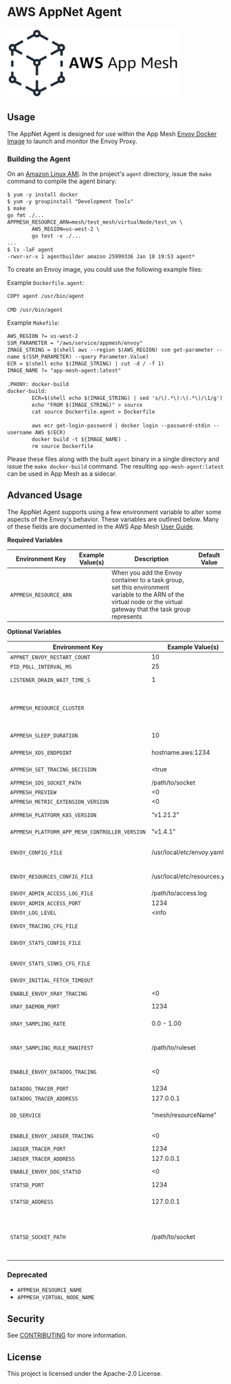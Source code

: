 # AWS AppNet Agent

![Amazon App Mesh logo](doc/awsappmesh.png "Amazon AWS App Mesh")


## Usage

The AppNet Agent is designed for use within the App Mesh [Envoy Docker Image](https://docs.aws.amazon.com/app-mesh/latest/userguide/envoy.html) to launch and monitor the Envoy Proxy.


### Building the Agent

On an [Amazon Linux AMI](https://aws.amazon.com/amazon-linux-ami/).  In the project's `agent` directory, issue the `make` command to compile the agent binary:

```
$ yum -y install docker
$ yum -y groupinstall "Development Tools"
$ make
go fmt ./...
APPMESH_RESOURCE_ARN=mesh/test_mesh/virtualNode/test_vn \
        AWS_REGION=us-west-2 \
        go test -v ./...
...
$ ls -laF agent
-rwxr-xr-x 1 agentbuilder amazon 25999336 Jan 18 19:53 agent*
```


To create an Envoy image, you could use the following example files:

Example `Dockerfile.agent`:

```
COPY agent /usr/bin/agent

CMD /usr/bin/agent
```

Example `Makefile`:

```
AWS_REGION ?= us-west-2
SSM_PARAMETER = "/aws/service/appmesh/envoy"
IMAGE_STRING = $(shell aws --region $(AWS_REGION) ssm get-parameter --name $(SSM_PARAMETER) --query Parameter.Value)
ECR = $(shell echo $(IMAGE_STRING) | cut -d / -f 1)
IMAGE_NAME ?= "app-mesh-agent:latest"

.PHONY: docker-build
docker-build:
        ECR=$(shell echo $(IMAGE_STRING) | sed 's/\(.*\):\(.*\)/\1/g')
        echo "FROM $(IMAGE_STRING)" > source
        cat source Dockerfile.agent > Dockerfile

        aws ecr get-login-password | docker login --password-stdin --username AWS $(ECR)
        docker build -t ${IMAGE_NAME) .
        rm source Dockerfile
```

Please these files along with the built `agent` binary in a single directory and issue the `make docker-build` command.  The resulting `app-mesh-agent:latest` can be used in App Mesh as a sidecar.

## Advanced Usage

The AppNet Agent supports using a few environment variable to alter some aspects of the Envoy's behavior.  These variables are outlined below.  Many of these fields are documented in the AWS App Mesh [User Guide](https://docs.aws.amazon.com/app-mesh/latest/userguide/envoy-config.html).




**Required Variables**

|Environment Key	|Example Value(s)	|Description	|Default Value	|
|---	|---	|---	|---	|
|`APPMESH_RESOURCE_ARN`	|	|When you add the Envoy container to a task group, set this environment variable to the ARN of the virtual node or the virtual gateway that the task group represents	|	|

**Optional Variables**

|Environment Key	|Example Value(s)	|Description	|Default Value	|
|---	|---	|---	|---	|
|`APPNET_ENVOY_RESTART_COUNT`	|10	|The number of times the Agent will restart Envoy within a running task	|0	|
|`PID_POLL_INTERVAL_MS`	|25	|The interval at which the Envoy process’ state is checked	|100	|
|`LISTENER_DRAIN_WAIT_TIME_S`	|1	|Controls the time Envoy waits for active connections to gracefully close before the process exits	|20	|
|`APPMESH_RESOURCE_CLUSTER`	|	|By default App Mesh uses the name of the resource you specified in `APPMESH_RESOURCE_ARN` when Envoy is referring to itself in metrics and traces. You can override this behavior by setting the `APPMESH_RESOURCE_CLUSTER` environment variable with your own name. This variable can only be used with version `1.15.0` or later of the Envoy image.	|	|
|`APPMESH_SLEEP_DURATION`	|10	|Duration in seconds to sleep before starting the Envoy image. Used to prevent Envoy starting before Task networking is set up	|5	|
|`APPMESH_XDS_ENDPOINT`	|hostname.aws:1234	|Envoy's configuration endpoint with port	|appmesh-envoy-management.$[AWS_REGION.amazonaws.com:443](http://aws_region.amazonaws.com:443/)]	|
|`APPMESH_SET_TRACING_DECISION`	|<true|false>	|Controls whether Envoy modifies the `x-request-id` header appearing in a request from a client	|TRUE	|
|`APPMESH_SDS_SOCKET_PATH`	|/path/to/socket	|Unix Domain Socket for SDS Based TLS.	|	|
|`APPMESH_PREVIEW`	|<0|1>	|Enables the App Mesh Preview Endpoint	|	|
|`APPMESH_METRIC_EXTENSION_VERSION`	|<0|1>	|Enables the App Mesh metrics extension	|	|
|`APPMESH_PLATFORM_K8S_VERSION`	|“v1.21.2”	|For Envoy running on K8s, K8s platform version injected by App Mesh Controller	|	|
|`APPMESH_PLATFORM_APP_MESH_CONTROLLER_VERSION`	|"v1.4.1"	|For Envoy running on K8s, app mesh controller version injected by App Mesh Controller	|	|
|`ENVOY_CONFIG_FILE`	|/usr/local/etc/envoy.yaml	|Location of an alternative Envoy configuration file. If it is provided, a full and valid config file must be provided to the container. If this is not provided the Agent generates the config file.	|	|
|`ENVOY_RESOURCES_CONFIG_FILE`	|/usr/local/etc/resources.yaml	|Location for providing additional resources to be applied on the bootstrap configuration file.  If this is specified the Agent will concatenate the resources with the default resources that are generated.	|	|
|`ENVOY_ADMIN_ACCESS_LOG_FILE`	|/path/to/access.log	|Log file for the Envoy admin access service	|/var/log/envoy_admin_access.log	|
|`ENVOY_ADMIN_ACCESS_PORT`	|1234	|Port where Envoy admin access is reachable 	|9901	|
|`ENVOY_LOG_LEVEL`	|<info|warn|error|debug|trace>	|Envoy Log Level	|info	|
|`ENVOY_TRACING_CFG_FILE`	|	|Tracing configuration file (see: https://www.envoyproxy.io/docs/envoy/latest/intro/arch_overview/tracing).	|	|
|`ENVOY_STATS_CONFIG_FILE`	|	|Stats config file (see: https://www.envoyproxy.io/docs/envoy/latest/intro/arch_overview/statistics).	|	|
|`ENVOY_STATS_SINKS_CFG_FILE`	|	|Specify a file path in the Envoy container file system to override the default configuration with your own. For more information, see [config.metrics.v3.StatsSink](https://www.envoyproxy.io/docs/envoy/latest/api-v3/config/metrics/v3/stats.proto#config-metrics-v3-statssink) in the Envoy documentation.	|	|
|`ENVOY_INITIAL_FETCH_TIMEOUT`	|	|Length of time Envoy will wait for an initial config response	|0	|
|`ENABLE_ENVOY_XRAY_TRACING`	|<0|1>	|Enables X-Ray tracing using 127.0.0.1:2000 as the default daemon endpoint	|	|
|`XRAY_DAEMON_PORT`	|1234	|Overrides the X-Ray daemon port	|2000	|
|`XRAY_SAMPLING_RATE`	|0.0 - 1.00	|Override the default sampling rate of 0.05 (5%) for AWS X-Ray tracer. The value should be specified as a decimal between 0 and 1.00 (100%). This will be overridden if `XRAY_SAMPLING_RULE_MANIFEST` is specified	|	|
|`XRAY_SAMPLING_RULE_MANIFEST`	|/path/to/ruleset	|Specify a file path in the Envoy container file system to configure the localized custom sampling rules for the X-Ray tracer. For more information, see [Sampling rules](https://docs.aws.amazon.com/xray/latest/devguide/xray-sdk-go-configuration.html#xray-sdk-go-configuration-sampling) in the *AWS X-Ray Developer Guide*	|	|
|`ENABLE_ENVOY_DATADOG_TRACING`	|<0|1>	|Enables Datadog trace collection using `127.0.0.1:8126` as the default Datadog agent endpoint. To enable, set the value to `1`	|0	|
|`DATADOG_TRACER_PORT`	|1234	|Specify a port value to override the default Datadog agent port	|8126	|
|`DATADOG_TRACER_ADDRESS`	|127.0.0.1	|Specify an IP address to override the default Datadog agent address	|127.0.0.1	|
|`DD_SERVICE`	|“mesh/resourceName”	|Specify a service name for traces to override the default Datadog service name. This variable is supported with Envoy image version `v1.18.3.0-prod` or later.	|`envoy-meshName`/`virtualNodeName`	|
|`ENABLE_ENVOY_JAEGER_TRACING`	|<0|1>	|Enables Jaeger trace collection using `127.0.0.1:9411` as the default Jaeger endpoint	|0	|
|`JAEGER_TRACER_PORT`	|1234	|Specify a port value to override the default Jaeger port	|9411	|
|`JAEGER_TRACER_ADDRESS`	|127.0.0.1	|Specify an IP address to override the default Jaeger address	|127.0.0.1	|
|`ENABLE_ENVOY_DOG_STATSD`	|<0|1>	|Enables DogStatsD stats using `127.0.0.1:8125` as the default daemon endpoint	|0	|
|`STATSD_PORT`	|1234	|Specify a port value to override the default DogStatsD daemon port	|8125	|
|`STATSD_ADDRESS`	|127.0.0.1	|Specify an IP address value to override the default DogStatsD daemon IP address.  This variable can only be used with version `1.15.0` or later of the Envoy image.	|127.0.0.1	|
|`STATSD_SOCKET_PATH`	|/path/to/socket	|Specify a unix domain socket for the DogStatsD daemon. If this variable is not specified, and if DogStatsD is enabled, then this value defaults to the DogStatsD daemon IP address port of `127.0.0.1:8125`. If the `ENVOY_STATS_SINKS_CFG_FILE` variable is specified containing a stats sinks configuration, it will override all of the DogStatsD variables. This variable is supported with Envoy image version `v1.19.1.0-prod` or late	|	|

### Deprecated

* `APPMESH_RESOURCE_NAME`
* `APPMESH_VIRTUAL_NODE_NAME`

## Security

See [CONTRIBUTING](CONTRIBUTING.md#security-issue-notifications) for more information.

## License

This project is licensed under the Apache-2.0 License.
